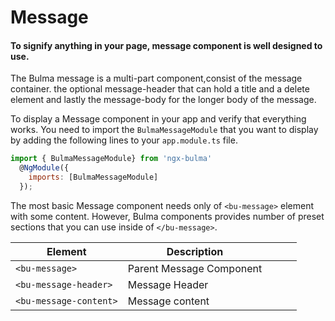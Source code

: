 # Message

#### To signify anything in your page, message component is well designed to use.

The Bulma message is a multi-part component,consist of the message container.
the optional message-header that can hold a title and a delete element and lastly
the message-body for the longer body of the message.

To display a Message component in your app and verify that everything works.
You need to import the `BulmaMessageModule` that you want to display by adding the following lines to your `app.module.ts` file.

```javascript
import { BulmaMessageModule} from 'ngx-bulma'
  @NgModule({
    imports: [BulmaMessageModule]
  });
```

The most basic Message component needs only of `<bu-message>` element with some content. However, Bulma components provides number of preset sections that you can use inside of `</bu-message>`.

| Element                | Description              |     |     |     |
| ---------------------- | ------------------------ | --- | --- | --- |
| `<bu-message>`         | Parent Message Component |     |     |     |
| `<bu-message-header>`  | Message Header           |     |     |     |
| `<bu-message-content>` | Message content          |     |     |     |
